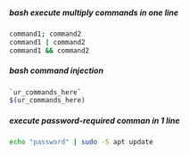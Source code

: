 ##### bash execute multiply commands in one line
```bash
command1; command2
command1 | command2
command1 && command2
```
#####  bash command injection
```bash
`ur_commands_here`
$(ur_commands_here)
```

##### execute password-required comman in 1 line
```bash
echo "password" | sudo -S apt update
```